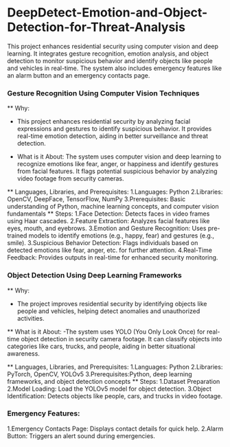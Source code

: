 # DeepDetect-Emotion-and-Object-Detection-for-Threat-Analysis
This project enhances residential security using computer vision and deep learning. It integrates gesture recognition, emotion analysis, and object detection to monitor suspicious behavior and identify objects like people and vehicles in real-time. The system also includes emergency features like an alarm button and an emergency contacts page.
### Gesture Recognition Using Computer Vision Techniques
** Why:
- This project enhances residential security by analyzing facial expressions and gestures to identify suspicious behavior. It provides real-time emotion detection, aiding in better surveillance and threat detection.

- What is it About:
The system uses computer vision and deep learning to recognize emotions like fear, anger, or happiness and identify gestures from facial features. It flags potential suspicious behavior by analyzing video footage from security cameras.

** Languages, Libraries, and Prerequisites:
1.Languages: Python
2.Libraries: OpenCV, DeepFace, TensorFlow, NumPy
3.Prerequisites: Basic understanding of Python, machine learning concepts, and computer vision fundamentals
** Steps:
1.Face Detection: Detects faces in video frames using Haar cascades.
2.Feature Extraction: Analyzes facial features like eyes, mouth, and eyebrows.
3.Emotion and Gesture Recognition: Uses pre-trained models to identify emotions (e.g., happy, fear) and gestures (e.g., smile).
3.Suspicious Behavior Detection: Flags individuals based on detected emotions like fear, anger, etc. for further attention.
4.Real-Time Feedback: Provides outputs in real-time for enhanced security monitoring.
### Object Detection Using Deep Learning Frameworks
** Why:
- The project improves residential security by identifying objects like people and vehicles, helping detect anomalies and unauthorized activities.

** What is it About:
-The system uses YOLO (You Only Look Once) for real-time object detection in security camera footage. It can classify objects into categories like cars, trucks, and people, aiding in better situational awareness.

** Languages, Libraries, and Prerequisites:
1.Languages: Python
2.Libraries: PyTorch, OpenCV, YOLOv5
3.Prerequisites:Python, deep learning frameworks, and object detection concepts
** Steps:
1.Dataset Preparation
2.Model Loading: Load the YOLOv5 model for object detection.
3.Object Identification: Detects objects like people, cars, and trucks in video footage.
### Emergency Features:
1.Emergency Contacts Page: Displays contact details for quick help.
2.Alarm Button: Triggers an alert sound during emergencies.
